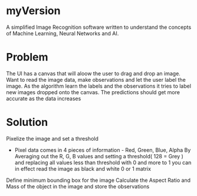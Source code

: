# myVersion
  A simplified Image Recognition software written to understand the concepts of Machine Learning, Neural Networks and AI.
  
# Problem
  The UI has a canvas that will aloow the user to drag and drop an image.
  Want to read the image data, make observations and let the user label the image.
  As the algorithm learn the labels and the observations it tries to label new images dropped onto the canvas.
  The predictions should get more accurate as the data increases
  
 # Solution
  
  Pixelize the image and set a threshold 
   - Pixel data comes in 4 pieces of information - Red, Green, Blue, Alpha
     By Averaging out the R, G, B  values and setting a threshold( 128 = Grey )
     and replacing all values less than threshold with 0 and more to 1
     you can in effect read the image as black and white 0 or 1 matrix

     

  Define minimum bounding box for the image
  Calculate the Aspect Ratio and Mass of the object in the image and store the observations
  
  
